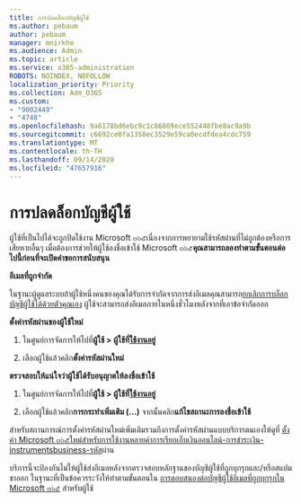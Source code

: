 ```yaml
---
title: การปลดล็อกบัญชีผู้ใช้
ms.author: pebaum
author: pebaum
manager: mnirkhe
ms.audience: Admin
ms.topic: article
ms.service: o365-administration
ROBOTS: NOINDEX, NOFOLLOW
localization_priority: Priority
ms.collection: Adm_O365
ms.custom:
- "9002449"
- "4748"
ms.openlocfilehash: 9a6178bd6ebc9c1c86869ece552448fbe8ac9a9b
ms.sourcegitcommit: c6692ce0fa1358ec3529e59ca0ecdfdea4cdc759
ms.translationtype: MT
ms.contentlocale: th-TH
ms.lasthandoff: 09/14/2020
ms.locfileid: "47657916"
---
```

# <a name="unlocking-an-account"></a>การปลดล็อกบัญชีผู้ใช้

ผู้ใช้ที่เป็นไปได้จะถูกปิดใช้งาน Microsoft ๓๖๕เนื่องจากการพยายามใช้รหัสผ่านที่ไม่ถูกต้องหรือการเสียหายอื่นๆ เมื่อต้องการช่วยให้ผู้ใช้ลงชื่อเข้าใช้ Microsoft ๓๖๕**คุณสามารถลองทำตามขั้นตอนต่อไปนี้ก่อนที่จะเปิดคำขอการสนับสนุน** 

**อีเมลที่ถูกจำกัด**

ในฐานะผู้ดูแลระบบถ้าผู้ใช้หนึ่งคนของคุณได้รับการจำกัดจากการส่งอีเมลคุณสามารถ[ยกเลิกการบล็อกบัญชีผู้ใช้ได้ด้วยตัวคุณเอง](https://docs.microsoft.com/microsoft-365/security/office-365-security/removing-user-from-restricted-users-portal-after-spam) ผู้ใช้จะสามารถส่งอีเมลภายในหนึ่งชั่วโมงหลังจากที่เอาข้อจำกัดออก

**ตั้งค่ารหัสผ่านของผู้ใช้ใหม่**

1. ในศูนย์การจัดการให้ไปที่**ผู้ใช้ > ผู้ใช้ที่[ใช้งานอยู่](https://admin.microsoft.com/Adminportal/Home?source=applauncher#/users)**

2. เลือกผู้ใช้แล้วคลิก**ตั้งค่ารหัสผ่านใหม่**

**ตรวจสอบให้แน่ใจว่าผู้ใช้ได้รับอนุญาตให้ลงชื่อเข้าใช้**

1. ในศูนย์การจัดการให้ไปที่**ผู้ใช้ > ผู้ใช้ที่[ใช้งานอยู่](https://admin.microsoft.com/Adminportal/Home?source=applauncher#/users)**

2. เลือกผู้ใช้แล้วคลิก**การกระทำเพิ่มเติม (...)** จากนั้นคลิก**แก้ไขสถานะการลงชื่อเข้าใช้**

สำหรับสถานการณ์การตั้งค่ารหัสผ่านใหม่เพิ่มเติมรวมถึงการตั้งค่ารหัสผ่านแบบบริการตนเองให้ดูที่ [ตั้งค่า Microsoft ๓๖๕ใหม่สำหรับการใช้งานหลายค่าการเรียกเก็บเงินออนไลน์-การชำระเงิน-instrumentsbusiness-รหัส](https://docs.microsoft.com/microsoft-365/admin/add-users/reset-passwords?view=o365-worldwide)ผ่าน

บริการนี้จะป้องกันไม่ให้ผู้ใช้ส่งอีเมลหลังจากตรวจสอบหลักฐานของบัญชีผู้ใช้ที่ถูกบุกรุกและ/หรือสแปมขาออก ในฐานะที่เป็นข้อควรระวังให้ทำตามขั้นตอนใน [การตอบสนองต่อบัญชีผู้ใช้อีเมลที่ถูกบุกรุกใน Microsoft ๓๖๕](https://docs.microsoft.com/microsoft-365/security/office-365-security/responding-to-a-compromised-email-account) สำหรับผู้ใช้
